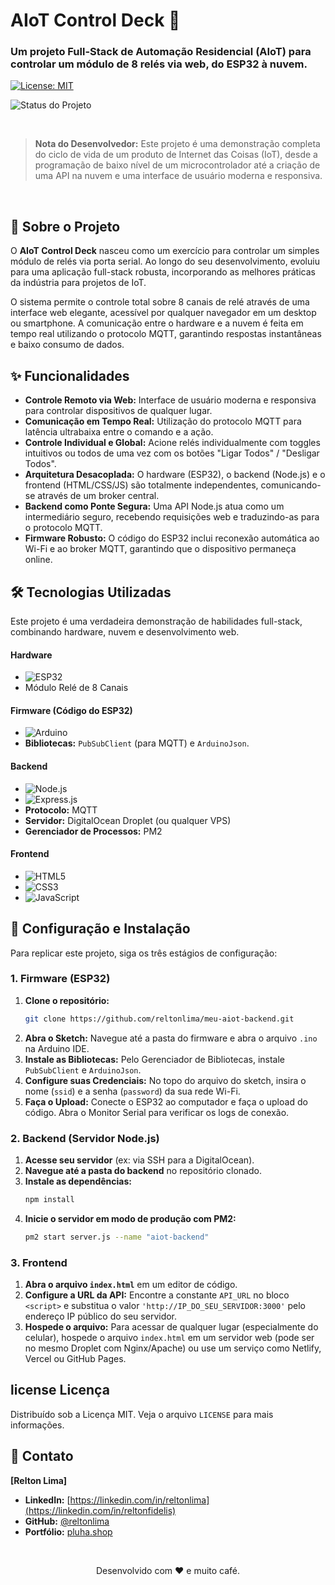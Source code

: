 # AIoT Control Deck 🚀

### Um projeto Full-Stack de Automação Residencial (AIoT) para controlar um módulo de 8 relés via web, do ESP32 à nuvem.

[![License: MIT](https://img.shields.io/badge/License-MIT-blue.svg)](https://opensource.org/licenses/MIT)

![Status do Projeto](https://img.shields.io/badge/status-concluído-brightgreen)

<br>

> **Nota do Desenvolvedor:** Este projeto é uma demonstração completa do ciclo de vida de um produto de Internet das Coisas (IoT), desde a programação de baixo nível de um microcontrolador até a criação de uma API na nuvem e uma interface de usuário moderna e responsiva.

<br>

## 📖 Sobre o Projeto

O **AIoT Control Deck** nasceu como um exercício para controlar um simples módulo de relés via porta serial. Ao longo do seu desenvolvimento, evoluiu para uma aplicação full-stack robusta, incorporando as melhores práticas da indústria para projetos de IoT.

O sistema permite o controle total sobre 8 canais de relé através de uma interface web elegante, acessível por qualquer navegador em um desktop ou smartphone. A comunicação entre o hardware e a nuvem é feita em tempo real utilizando o protocolo MQTT, garantindo respostas instantâneas e baixo consumo de dados.

## ✨ Funcionalidades

* **Controle Remoto via Web:** Interface de usuário moderna e responsiva para controlar dispositivos de qualquer lugar.
* **Comunicação em Tempo Real:** Utilização do protocolo MQTT para latência ultrabaixa entre o comando e a ação.
* **Controle Individual e Global:** Acione relés individualmente com toggles intuitivos ou todos de uma vez com os botões "Ligar Todos" / "Desligar Todos".
* **Arquitetura Desacoplada:** O hardware (ESP32), o backend (Node.js) e o frontend (HTML/CSS/JS) são totalmente independentes, comunicando-se através de um broker central.
* **Backend como Ponte Segura:** Uma API Node.js atua como um intermediário seguro, recebendo requisições web e traduzindo-as para o protocolo MQTT.
* **Firmware Robusto:** O código do ESP32 inclui reconexão automática ao Wi-Fi e ao broker MQTT, garantindo que o dispositivo permaneça online.

## 🛠️ Tecnologias Utilizadas

Este projeto é uma verdadeira demonstração de habilidades full-stack, combinando hardware, nuvem e desenvolvimento web.

#### **Hardware**
* ![ESP32](https://img.shields.io/badge/ESP32-E6007E?style=for-the-badge&logo=espressif&logoColor=white)
* Módulo Relé de 8 Canais

#### **Firmware (Código do ESP32)**
* ![Arduino](https://img.shields.io/badge/Arduino-00979D?style=for-the-badge&logo=arduino&logoColor=white)
* **Bibliotecas:** `PubSubClient` (para MQTT) e `ArduinoJson`.

#### **Backend**
* ![Node.js](https://img.shields.io/badge/Node.js-339933?style=for-the-badge&logo=nodedotjs&logoColor=white)
* ![Express.js](https://img.shields.io/badge/Express.js-000000?style=for-the-badge&logo=express&logoColor=white)
* **Protocolo:** MQTT
* **Servidor:** DigitalOcean Droplet (ou qualquer VPS)
* **Gerenciador de Processos:** PM2

#### **Frontend**
* ![HTML5](https://img.shields.io/badge/HTML5-E34F26?style=for-the-badge&logo=html5&logoColor=white)
* ![CSS3](https://img.shields.io/badge/CSS3-1572B6?style=for-the-badge&logo=css3&logoColor=white)
* ![JavaScript](https://img.shields.io/badge/JavaScript-F7DF1E?style=for-the-badge&logo=javascript&logoColor=black)

## 🚀 Configuração e Instalação

Para replicar este projeto, siga os três estágios de configuração:

### 1. Firmware (ESP32)

1.  **Clone o repositório:**
    ```bash
    git clone https://github.com/reltonlima/meu-aiot-backend.git
    ```
2.  **Abra o Sketch:** Navegue até a pasta do firmware e abra o arquivo `.ino` na Arduino IDE.
3.  **Instale as Bibliotecas:** Pelo Gerenciador de Bibliotecas, instale `PubSubClient` e `ArduinoJson`.
4.  **Configure suas Credenciais:** No topo do arquivo do sketch, insira o nome (`ssid`) e a senha (`password`) da sua rede Wi-Fi.
5.  **Faça o Upload:** Conecte o ESP32 ao computador e faça o upload do código. Abra o Monitor Serial para verificar os logs de conexão.

### 2. Backend (Servidor Node.js)

1.  **Acesse seu servidor** (ex: via SSH para a DigitalOcean).
2.  **Navegue até a pasta do backend** no repositório clonado.
3.  **Instale as dependências:**
    ```bash
    npm install
    ```
4.  **Inicie o servidor em modo de produção com PM2:**
    ```bash
    pm2 start server.js --name "aiot-backend"
    ```

### 3. Frontend

1.  **Abra o arquivo `index.html`** em um editor de código.
2.  **Configure a URL da API:** Encontre a constante `API_URL` no bloco `<script>` e substitua o valor `'http://IP_DO_SEU_SERVIDOR:3000'` pelo endereço IP público do seu servidor.
3.  **Hospede o arquivo:** Para acessar de qualquer lugar (especialmente do celular), hospede o arquivo `index.html` em um servidor web (pode ser no mesmo Droplet com Nginx/Apache) ou use um serviço como Netlify, Vercel ou GitHub Pages.

##  license Licença

Distribuído sob a Licença MIT. Veja o arquivo `LICENSE` para mais informações.

## 👤 Contato

**[Relton Lima]**

* **LinkedIn:** [https://linkedin.com/in/reltonlima](https://linkedin.com/in/reltonfidelis)
* **GitHub:** [@reltonlima](https://github.com/reltonlima)
* **Portfólio:** [pluha.shop](https://pluha.shop)

<br>
<p align="center">
  Desenvolvido com ❤️ e muito café.
</p>
